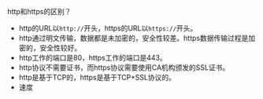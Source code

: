 http和https的区别？

- http的URL以`http://`开头，https的URL以`https://`开头。
- http通过明文传输，数据都是未加密的，安全性较差。https数据传输过程是加密的，安全性较好。  
- http工作的端口是80，https工作的端口是443。  
- http协议不需要证书，而https协议需要使用CA机构颁发的SSL证书。
- http是基于TCP的，https是基于TCP+SSL协议的。
- 速度